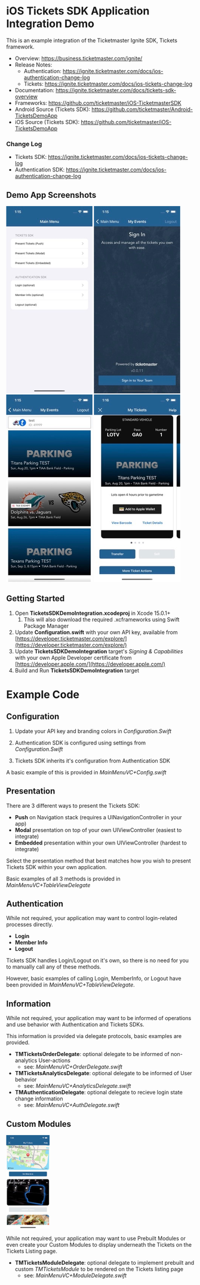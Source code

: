 # iOS Tickets SDK Application Integration Demo

This is an example integration of the Ticketmaster Ignite SDK, Tickets framework.

* Overview: https://business.ticketmaster.com/ignite/
* Release Notes: 
  * Authentication: https://ignite.ticketmaster.com/docs/ios-authentication-change-log
  * Tickets: https://ignite.ticketmaster.com/docs/ios-tickets-change-log
* Documentation: https://ignite.ticketmaster.com/docs/tickets-sdk-overview
* Frameworks: https://github.com/ticketmaster/iOS-TicketmasterSDK
* Android Source (Tickets SDK): https://github.com/ticketmaster/Android-TicketsDemoApp
* iOS Source (Tickets SDK): https://github.com/ticketmaster/iOS-TicketsDemoApp

### Change Log

* Tickets SDK: https://ignite.ticketmaster.com/docs/ios-tickets-change-log
* Authentication SDK: https://ignite.ticketmaster.com/docs/ios-authentication-change-log

## Demo App Screenshots

<img src="Screenshots/MainMenu.jpg" alt="Main Menu" /> <img src="Screenshots/Login.jpg" alt="Login" /> <img src="Screenshots/Events.jpg" alt="Events Listing Page" /> <img src="Screenshots/Tickets.jpg" alt="Tickets Listing Page" />


## Getting Started

1. Open **TicketsSDKDemoIntegration.xcodeproj** in Xcode 15.0.1+
   1. This will also download the required .xcframeworks using Swift Package Manager
2. Update **Configuration.swift** with your own API key, available from [https://developer.ticketmaster.com/explore/](https://developer.ticketmaster.com/explore/)
3. Update **TicketsSDKDemoIntegration** target's _Signing & Capabilities_ with your own Apple Developer certificate from [https://developer.apple.com/](https://developer.apple.com/)
4. Build and Run **TicketsSDKDemoIntegration** target


# Example Code

## Configuration

1. Update your API key and branding colors in _Configuration.Swift_

2. Authentication SDK is configured using settings from _Configuration.Swift_

3. Tickets SDK inherits it's configuration from Authentication SDK

A basic example of this is provided in _MainMenuVC+Config.swift_


## Presentation

There are 3 different ways to present the Tickets SDK:
* **Push** on Navigation stack (requires a UINavigationController in your app)
* **Modal** presentation on top of your own UIViewController (easiest to integrate)
* **Embedded** presentation within your own UIViewController (hardest to integrate)

Select the presentation method that best matches how you wish to present Tickets SDK within your own application.

Basic examples of all 3 methods is provided in _MainMenuVC+TableViewDelegate_


## Authentication

While not required, your application may want to control login-related processes directly.

* **Login**
* **Member Info**
* **Logout**

Tickets SDK handles Login/Logout on it's own, so there is no need for you to manually call any of these methods.

However, basic examples of calling Login, MemberInfo, or Logout have been provided in  _MainMenuVC+TableViewDelegate_.


## Information

While not required, your application may want to be informed of operations and use behavior with Authentication and Tickets SDKs.

This information is provided via delegate protocols, basic examples are provided.

* **TMTicketsOrderDelegate**: optional delegate to be informed of non-analytics User-actions
    - see: _MainMenuVC+OrderDelegate.swift_
* **TMTicketsAnalyticsDelegate**: optional delegate to be informed of User behavior
    - see: _MainMenuVC+AnalyticsDelegate.swift_
* **TMAuthenticationDelegate**: optional delegate to recieve login state change information
    - see: _MainMenuVC+AuthDelegate.swift_


## Custom Modules

<img src="Screenshots/Modules.jpg" alt="Custom Modules" style="zoom:50%;" />

While not required, your application may want to use Prebuilt Modules or even create your Custom Modules to display underneath the Tickets on the Tickets Listing page.

* **TMTicketsModuleDelegate**: optional delegate to implement prebuilt and custom _TMTicketsModule_ to be rendered on the Tickets listing page
    - see: _MainMenuVC+ModuleDelegate.swift_
